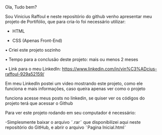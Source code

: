 Ola, Tudo bem?

Sou Vinicius Raffoul e neste repositório do github venho apresentar meu projeto de Portifólio, que para cria-lo foi necessário utilizar:





- HTML 

- CSS
(Apenas Front-End)






• Criei este projeto sozinho

• Tempo para a conclusão deste projeto: mais ou menos 2 meses 




• Link para o meu LinkedIn: https://www.linkedin.com/in/vin%C3%ADcius-raffoul-929a52159/






Em meu LinkedIn postei um video mostrando este projeto, como ele funciona e mais informações, caso queira apenas ver como o projeto

funciona acesse meus posts no linkedin, se quiser ver os códigos do projeto terá que acessar o Github




Para ver este projeto rodando em seu computador é necessário:

-Simplesmente baixar o arquivo ˜.rar˜ que disponibilizei aqui neste repositório do GitHub, e abrir o arquivo ˜Pagina Inicial.html˜
